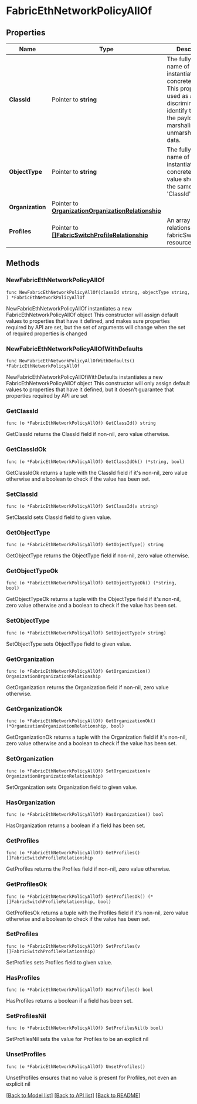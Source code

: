 # FabricEthNetworkPolicyAllOf

## Properties

Name | Type | Description | Notes
------------ | ------------- | ------------- | -------------
**ClassId** | Pointer to **string** | The fully-qualified name of the instantiated, concrete type. This property is used as a discriminator to identify the type of the payload when marshaling and unmarshaling data. | [default to "fabric.EthNetworkPolicy"]
**ObjectType** | Pointer to **string** | The fully-qualified name of the instantiated, concrete type. The value should be the same as the &#39;ClassId&#39; property. | [default to "fabric.EthNetworkPolicy"]
**Organization** | Pointer to [**OrganizationOrganizationRelationship**](OrganizationOrganizationRelationship.md) |  | [optional] 
**Profiles** | Pointer to [**[]FabricSwitchProfileRelationship**](FabricSwitchProfileRelationship.md) | An array of relationships to fabricSwitchProfile resources. | [optional] 

## Methods

### NewFabricEthNetworkPolicyAllOf

`func NewFabricEthNetworkPolicyAllOf(classId string, objectType string, ) *FabricEthNetworkPolicyAllOf`

NewFabricEthNetworkPolicyAllOf instantiates a new FabricEthNetworkPolicyAllOf object
This constructor will assign default values to properties that have it defined,
and makes sure properties required by API are set, but the set of arguments
will change when the set of required properties is changed

### NewFabricEthNetworkPolicyAllOfWithDefaults

`func NewFabricEthNetworkPolicyAllOfWithDefaults() *FabricEthNetworkPolicyAllOf`

NewFabricEthNetworkPolicyAllOfWithDefaults instantiates a new FabricEthNetworkPolicyAllOf object
This constructor will only assign default values to properties that have it defined,
but it doesn't guarantee that properties required by API are set

### GetClassId

`func (o *FabricEthNetworkPolicyAllOf) GetClassId() string`

GetClassId returns the ClassId field if non-nil, zero value otherwise.

### GetClassIdOk

`func (o *FabricEthNetworkPolicyAllOf) GetClassIdOk() (*string, bool)`

GetClassIdOk returns a tuple with the ClassId field if it's non-nil, zero value otherwise
and a boolean to check if the value has been set.

### SetClassId

`func (o *FabricEthNetworkPolicyAllOf) SetClassId(v string)`

SetClassId sets ClassId field to given value.


### GetObjectType

`func (o *FabricEthNetworkPolicyAllOf) GetObjectType() string`

GetObjectType returns the ObjectType field if non-nil, zero value otherwise.

### GetObjectTypeOk

`func (o *FabricEthNetworkPolicyAllOf) GetObjectTypeOk() (*string, bool)`

GetObjectTypeOk returns a tuple with the ObjectType field if it's non-nil, zero value otherwise
and a boolean to check if the value has been set.

### SetObjectType

`func (o *FabricEthNetworkPolicyAllOf) SetObjectType(v string)`

SetObjectType sets ObjectType field to given value.


### GetOrganization

`func (o *FabricEthNetworkPolicyAllOf) GetOrganization() OrganizationOrganizationRelationship`

GetOrganization returns the Organization field if non-nil, zero value otherwise.

### GetOrganizationOk

`func (o *FabricEthNetworkPolicyAllOf) GetOrganizationOk() (*OrganizationOrganizationRelationship, bool)`

GetOrganizationOk returns a tuple with the Organization field if it's non-nil, zero value otherwise
and a boolean to check if the value has been set.

### SetOrganization

`func (o *FabricEthNetworkPolicyAllOf) SetOrganization(v OrganizationOrganizationRelationship)`

SetOrganization sets Organization field to given value.

### HasOrganization

`func (o *FabricEthNetworkPolicyAllOf) HasOrganization() bool`

HasOrganization returns a boolean if a field has been set.

### GetProfiles

`func (o *FabricEthNetworkPolicyAllOf) GetProfiles() []FabricSwitchProfileRelationship`

GetProfiles returns the Profiles field if non-nil, zero value otherwise.

### GetProfilesOk

`func (o *FabricEthNetworkPolicyAllOf) GetProfilesOk() (*[]FabricSwitchProfileRelationship, bool)`

GetProfilesOk returns a tuple with the Profiles field if it's non-nil, zero value otherwise
and a boolean to check if the value has been set.

### SetProfiles

`func (o *FabricEthNetworkPolicyAllOf) SetProfiles(v []FabricSwitchProfileRelationship)`

SetProfiles sets Profiles field to given value.

### HasProfiles

`func (o *FabricEthNetworkPolicyAllOf) HasProfiles() bool`

HasProfiles returns a boolean if a field has been set.

### SetProfilesNil

`func (o *FabricEthNetworkPolicyAllOf) SetProfilesNil(b bool)`

 SetProfilesNil sets the value for Profiles to be an explicit nil

### UnsetProfiles
`func (o *FabricEthNetworkPolicyAllOf) UnsetProfiles()`

UnsetProfiles ensures that no value is present for Profiles, not even an explicit nil

[[Back to Model list]](../README.md#documentation-for-models) [[Back to API list]](../README.md#documentation-for-api-endpoints) [[Back to README]](../README.md)


